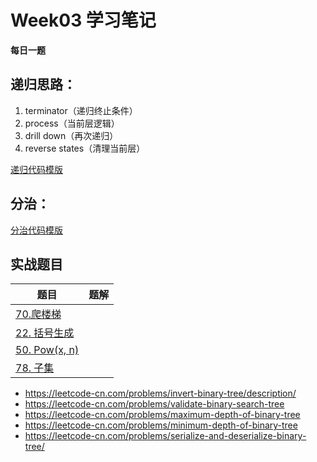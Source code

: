 # Week03 学习笔记

**每日一题**

## 递归思路：

1. terminator（递归终止条件）
2. process（当前层逻辑）
3. drill down（再次递归）
4. reverse states（清理当前层）

[递归代码模版]([https://github.com/Gamig0/algorithm008-class01/blob/master/Week_03/%E9%80%92%E5%BD%92%E4%BB%A3%E7%A0%81%E6%A8%A1%E7%89%88.md](https://github.com/Gamig0/algorithm008-class01/blob/master/Week_03/递归代码模版.md))



## 分治：

[分治代码模版]([https://github.com/Gamig0/algorithm008-class01/blob/master/Week_03/%E5%88%86%E6%B2%BB%E4%BB%A3%E7%A0%81%E6%A8%A1%E7%89%88.md](https://github.com/Gamig0/algorithm008-class01/blob/master/Week_03/分治代码模版.md))



## 实战题目

| 题目                                                         | 题解 |
| ------------------------------------------------------------ | ---- |
| [70.爬楼梯](https://leetcode-cn.com/problems/climbing-stairs/) |      |
| [22. 括号生成](https://leetcode-cn.com/problems/generate-parentheses/) |      |
| [50. Pow(x, n)](https://leetcode-cn.com/problems/powx-n/)    |      |
| [78. 子集](https://leetcode-cn.com/problems/subsets/)        |      |



- https://leetcode-cn.com/problems/invert-binary-tree/description/
- https://leetcode-cn.com/problems/validate-binary-search-tree
- https://leetcode-cn.com/problems/maximum-depth-of-binary-tree
- https://leetcode-cn.com/problems/minimum-depth-of-binary-tree
- https://leetcode-cn.com/problems/serialize-and-deserialize-binary-tree/
